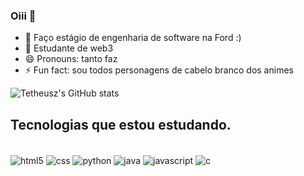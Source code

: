 ### Oiii 👋

- 🔭 Faço estágio de engenharia de software na Ford :) 
- 🌱 Estudante de web3
- 😄 Pronouns: tanto faz
- ⚡ Fun fact: sou todos personagens de cabelo branco dos animes

![Tetheusz's GitHub stats](https://github-readme-stats.vercel.app/api?username=tetheusz&show_icons=true&theme=dracula)
## Tecnologias que estou estudando.
<div style="display: inline_block"><br/>
    <img align="center" alt="html5" src="https://img.shields.io/badge/HTML5-E34F26?style=for-the-badge&logo=html5&logoColor=white">
    <img align="center" alt="css" src="https://img.shields.io/badge/CSS3-1572B6?style=for-the-badge&logo=css3&logoColor=white">
    <img align="center" alt="python" src="https://img.shields.io/badge/Python-14354C?style=for-the-badge&logo=python&logoColor=white">
    <img align="center" alt="java" src="https://img.shields.io/badge/Java-ED8B00?style=for-the-badge&logo=java&logoColor=white">
    <img align="center" alt="javascript" src="https://img.shields.io/badge/JavaScript-323330?style=for-the-badge&logo=javascript&logoColor=F7DF1E">
    <img align="center" alt="c" src="https://img.shields.io/badge/C-00599C?style=for-the-badge&logo=c&logoColor=white">
